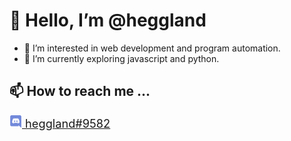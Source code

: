 <h1> 👋 Hello, I’m @heggland </h1>

- 👀 I’m interested in web development and program automation.
- 🌱 I’m currently exploring javascript and python.
<!---- 💞️ I’m looking to collaborate on ... --->

<h2> 📫 How to reach me ... </h2>
<div style="display: flex; font-size: 1.3em; align-items: center; color: black;">
<a href="https://discordapp.com/users/231149928393474049" alt="discord link"> 
<img src="img/discord-logo.png" height="20" alt=discord id: heggland#9582 /> heggland#9582
</a>
</div>

<!---
heggland/heggland is a ✨ special ✨ repository because its `README.md` (this file) appears on your GitHub profile.
You can click the Preview link to take a look at your changes.
--->

